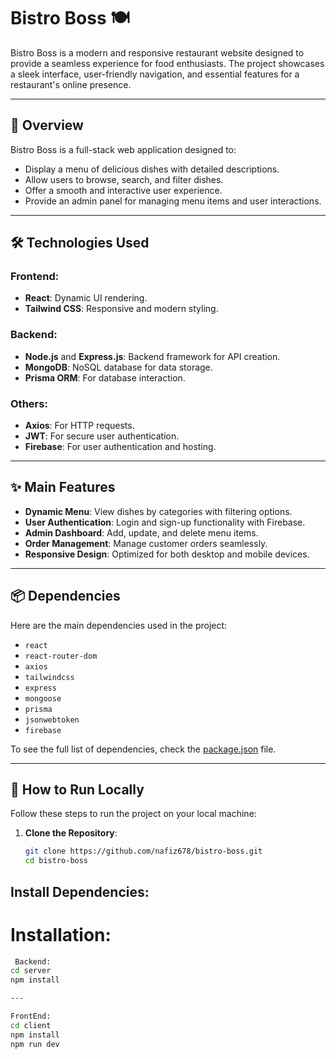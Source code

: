 # Bistro Boss 🍽️

Bistro Boss is a modern and responsive restaurant website designed to provide a seamless experience for food enthusiasts. The project showcases a sleek interface, user-friendly navigation, and essential features for a restaurant's online presence. 

---

## 🌟 Overview
Bistro Boss is a full-stack web application designed to:
- Display a menu of delicious dishes with detailed descriptions.
- Allow users to browse, search, and filter dishes.
- Offer a smooth and interactive user experience.
- Provide an admin panel for managing menu items and user interactions.

---

## 🛠️ Technologies Used
### Frontend:
- **React**: Dynamic UI rendering.
- **Tailwind CSS**: Responsive and modern styling.

### Backend:
- **Node.js** and **Express.js**: Backend framework for API creation.
- **MongoDB**: NoSQL database for data storage.
- **Prisma ORM**: For database interaction.

### Others:
- **Axios**: For HTTP requests.
- **JWT**: For secure user authentication.
- **Firebase**: For user authentication and hosting.

---

## ✨ Main Features
- **Dynamic Menu**: View dishes by categories with filtering options.
- **User Authentication**: Login and sign-up functionality with Firebase.
- **Admin Dashboard**: Add, update, and delete menu items.
- **Order Management**: Manage customer orders seamlessly.
- **Responsive Design**: Optimized for both desktop and mobile devices.

---

## 📦 Dependencies
Here are the main dependencies used in the project:
- `react`
- `react-router-dom`
- `axios`
- `tailwindcss`
- `express`
- `mongoose`
- `prisma`
- `jsonwebtoken`
- `firebase`

To see the full list of dependencies, check the [package.json](./package.json) file.

---

## 🚀 How to Run Locally
Follow these steps to run the project on your local machine:

1. **Clone the Repository**:
   ```bash
   git clone https://github.com/nafiz678/bistro-boss.git
   cd bistro-boss


## Install Dependencies:

# Installation:
   ```bash
    Backend:
   cd server
   npm install

 ---

   FrontEnd:
   cd client
   npm install
   npm run dev

